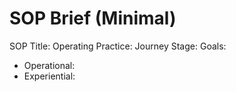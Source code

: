 # SOP Brief (Minimal)
SOP Title:
Operating Practice:
Journey Stage:
Goals:
- Operational:
- Experiential: